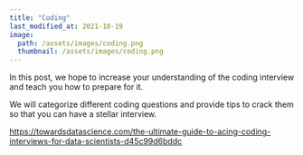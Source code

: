 ```yaml
---
title: "Coding"
last_modified_at: 2021-10-19
image: 
  path: /assets/images/coding.png
  thumbnail: /assets/images/coding.png
---
```


In this post, we hope to increase your understanding of the coding interview and teach you how to prepare for it. 

We will categorize different coding questions and provide tips to crack them so that you can have a stellar interview.

https://towardsdatascience.com/the-ultimate-guide-to-acing-coding-interviews-for-data-scientists-d45c99d6bddc
